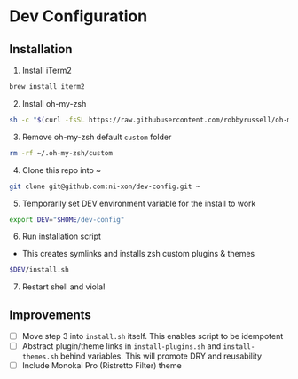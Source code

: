# Dev Configuration

## Installation
1. Install iTerm2
```zsh
brew install iterm2
```

2. Install oh-my-zsh

```zsh
sh -c "$(curl -fsSL https://raw.githubusercontent.com/robbyrussell/oh-my-zsh/master/tools/install.sh)"
```

3. Remove oh-my-zsh default `custom` folder
```zsh
rm -rf ~/.oh-my-zsh/custom
```

4. Clone this repo into ~
```zsh
git clone git@github.com:ni-xon/dev-config.git ~
```

5. Temporarily set DEV environment variable for the install to work
```zsh
export DEV="$HOME/dev-config"
```

6. Run installation script
- This creates symlinks and installs zsh custom plugins & themes
```zsh
$DEV/install.sh
```

7. Restart shell and viola!

## Improvements
- [ ] Move step 3 into `install.sh` itself. This enables script to be idempotent
- [ ] Abstract plugin/theme links in `install-plugins.sh` and `install-themes.sh` behind variables. This will promote DRY and reusability
- [ ] Include Monokai Pro (Ristretto Filter) theme
